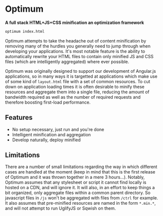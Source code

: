 # Optimum
**A full stack HTML+JS+CSS minification an optimization framework**

```bash
optimum index.html
```

Optimum attempts to take the headache out of content minification by removing many of the hurdles you generally need to jump through when developing your applications. It's most notable feature is the ability to automatically rewrite your HTML files to contain only minified JS and CSS files (which are intelligently aggregated) where ever possible.

Optimum was originally designed to support our development of Angular.js applications, so in many ways it is targetted at applications which make use of some kind of `layout.html` file with a set of common resources. To cut down on application loading times it is often desirable to minify these resources and aggregate them into a single file, reducing the amount of bandwidth required as well as the number of required requests and therefore boosting first-load performance.

## Features
 - No setup necessary, just run and you're done
 - Intelligent minification and aggregation
 - Develop naturally, deploy minified

## Limitations
There are a number of small limitations regarding the way in which different cases are handled at the moment (keep in mind that this is the first release of Optimum and it was thrown together in a mere 3 hours...). Notably, Optimum assumes that any stylesheet or script it cannot find locally is hosted on a CDN, and will ignore it. It will also, in an effort to keep things a bit organized, only aggregate files within a common parent directory. So javascript files in `/js` won't be aggregated with files from `/ctrl` for example. It also assumes that pre-minified resources are named in the form `*.min.*`, and will not attempt to run UglifyJS or Sqwish on them.